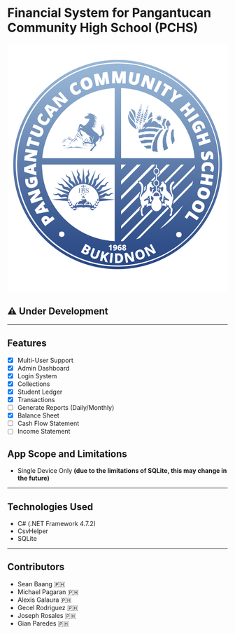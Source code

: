 # Financial System for Pangantucan Community High School (PCHS)

![pchs-logo](PCHS-Logo.png)

## :warning: Under Development

---

## Features

- [x] Multi-User Support
- [x] Admin Dashboard
- [x] Login System
- [x] Collections
- [x] Student Ledger
- [x] Transactions
- [ ] Generate Reports (Daily/Monthly)
- [x] Balance Sheet
- [ ] Cash Flow Statement
- [ ] Income Statement

## App Scope and Limitations

- Single Device Only __(due to the limitations of SQLite, this may change in the future)__

---

## Technologies Used

- C# (.NET Framework 4.7.2)
- CsvHelper
- SQLite

---

## Contributors

- Sean Baang :philippines:
- Michael Pagaran :philippines:
- Alexis Galaura :philippines:
- Gecel Rodriguez :philippines:
- Joseph Rosales :philippines:
- Gian Paredes :philippines:
